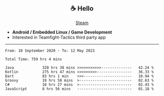 <h2 align="center"> ☕ Hello </h2>

<p align="center">
  <a href="https://steamcommunity.com/id/Niforances/">Steam</a>
</p>

 - **Android / Embedded Linux / Game Development**
 - Interested in Teamfight-Tactics third party app

------

<!--START_SECTION:waka-->

```text
From: 10 September 2020 - To: 12 May 2023

Total Time: 759 hrs 4 mins

Java             320 hrs 38 mins >>>>>>>>>>>--------------   42.24 %
Kotlin           275 hrs 47 mins >>>>>>>>>----------------   36.33 %
Dart             83 hrs 1 min    >>>----------------------   10.94 %
Groovy           19 hrs 58 mins  >------------------------   02.63 %
C#               18 hrs 27 mins  >------------------------   02.43 %
JavaScript       8 hrs 56 mins   -------------------------   01.18 %
```

<!--END_SECTION:waka-->
